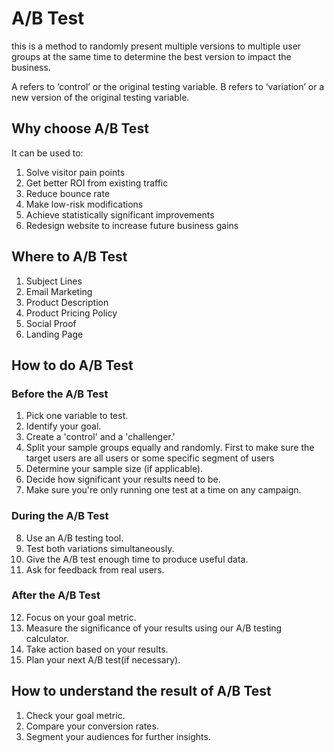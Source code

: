 # A/B Test #
this is a method to randomly present multiple versions to multiple user groups at the same time to determine the best version
to impact the business.

A refers to ‘control’ or the original testing variable.
B refers to ‘variation’ or a new version of the original testing variable. 

## Why choose A/B Test ##
It can be used to:

1. Solve visitor pain points
2. Get better ROI from existing traffic
3. Reduce bounce rate
4. Make low-risk modifications
5. Achieve statistically significant improvements
6. Redesign website to increase future business gains

## Where to A/B Test ##
1. Subject Lines
2. Email Marketing
3. Product Description
4. Product Pricing Policy
5. Social Proof
6. Landing Page

## How to do A/B Test ##
### Before the A/B Test ###
1. Pick one variable to test.
2. Identify your goal.
3. Create a 'control' and a 'challenger.'
4. Split your sample groups equally and randomly. 
   First to make sure the target users are all users or some specific segment of users
5. Determine your sample size (if applicable).
6. Decide how significant your results need to be.
7. Make sure you're only running one test at a time on any campaign.
### During the A/B Test ###
8. Use an A/B testing tool.
9. Test both variations simultaneously.
10. Give the A/B test enough time to produce useful data.
11. Ask for feedback from real users.
### After the A/B Test ###
12. Focus on your goal metric.
13. Measure the significance of your results using our A/B testing calculator.
14. Take action based on your results.
15. Plan your next A/B test(if necessary).

## How to understand the result of A/B Test ##
1. Check your goal metric.
2. Compare your conversion rates.
3. Segment your audiences for further insights.
